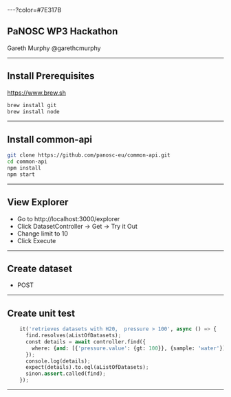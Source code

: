 ---?color=#7E317B

## PaNOSC WP3 Hackathon

Gareth Murphy
@garethcmurphy

---

## Install Prerequisites

https://www.brew.sh

```bash
brew install git
brew install node
```

---

## Install common-api

```bash
git clone https://github.com/panosc-eu/common-api.git
cd common-api
npm install
npm start
```

---

## View Explorer

- Go to
  http://localhost:3000/explorer
- Click DatasetController -> Get -> Try it Out
- Change limit to 10
- Click Execute

---

## Create dataset

- POST

---

## Create unit test

```python
    it('retrieves datasets with H20,  pressure > 100', async () => {
      find.resolves(aListOfDatasets);
      const details = await controller.find({
        where: {and: [{'pressure.value': {gt: 100}}, {sample: 'water'}]},
      });
      console.log(details);
      expect(details).to.eql(aListOfDatasets);
      sinon.assert.called(find);
    });
```

---
